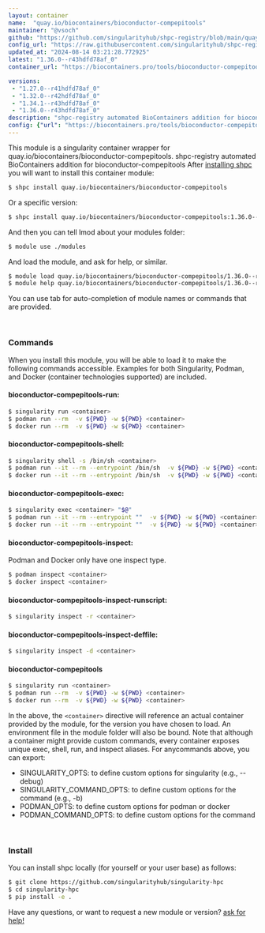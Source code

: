 ```yaml
---
layout: container
name:  "quay.io/biocontainers/bioconductor-compepitools"
maintainer: "@vsoch"
github: "https://github.com/singularityhub/shpc-registry/blob/main/quay.io/biocontainers/bioconductor-compepitools/container.yaml"
config_url: "https://raw.githubusercontent.com/singularityhub/shpc-registry/main/quay.io/biocontainers/bioconductor-compepitools/container.yaml"
updated_at: "2024-08-14 03:21:28.772925"
latest: "1.36.0--r43hdfd78af_0"
container_url: "https://biocontainers.pro/tools/bioconductor-compepitools"

versions:
 - "1.27.0--r41hdfd78af_0"
 - "1.32.0--r42hdfd78af_0"
 - "1.34.1--r43hdfd78af_0"
 - "1.36.0--r43hdfd78af_0"
description: "shpc-registry automated BioContainers addition for bioconductor-compepitools"
config: {"url": "https://biocontainers.pro/tools/bioconductor-compepitools", "maintainer": "@vsoch", "description": "shpc-registry automated BioContainers addition for bioconductor-compepitools", "latest": {"1.36.0--r43hdfd78af_0": "sha256:b4c0a8590ffd13c030a38c50504601cc9983d03887fc1a1f8bf65896c9f3542a"}, "tags": {"1.27.0--r41hdfd78af_0": "sha256:041c0c2d3d617c665ef4c966f8b9b9bce12de7262dddc32be531771e45dd064b", "1.32.0--r42hdfd78af_0": "sha256:66430ff39ae16db3da94daf715cc99d20414d7dac4a58ce1694a68fac78f9cce", "1.34.1--r43hdfd78af_0": "sha256:4fffec32598367f10d10c66b20b712ad1b89723d55d710954543900f07845be7", "1.36.0--r43hdfd78af_0": "sha256:b4c0a8590ffd13c030a38c50504601cc9983d03887fc1a1f8bf65896c9f3542a"}, "docker": "quay.io/biocontainers/bioconductor-compepitools"}
---
```


This module is a singularity container wrapper for quay.io/biocontainers/bioconductor-compepitools.
shpc-registry automated BioContainers addition for bioconductor-compepitools
After [installing shpc](#install) you will want to install this container module:


```bash
$ shpc install quay.io/biocontainers/bioconductor-compepitools
```

Or a specific version:

```bash
$ shpc install quay.io/biocontainers/bioconductor-compepitools:1.36.0--r43hdfd78af_0
```

And then you can tell lmod about your modules folder:

```bash
$ module use ./modules
```

And load the module, and ask for help, or similar.

```bash
$ module load quay.io/biocontainers/bioconductor-compepitools/1.36.0--r43hdfd78af_0
$ module help quay.io/biocontainers/bioconductor-compepitools/1.36.0--r43hdfd78af_0
```

You can use tab for auto-completion of module names or commands that are provided.

<br>

### Commands

When you install this module, you will be able to load it to make the following commands accessible.
Examples for both Singularity, Podman, and Docker (container technologies supported) are included.

#### bioconductor-compepitools-run:

```bash
$ singularity run <container>
$ podman run --rm  -v ${PWD} -w ${PWD} <container>
$ docker run --rm  -v ${PWD} -w ${PWD} <container>
```

#### bioconductor-compepitools-shell:

```bash
$ singularity shell -s /bin/sh <container>
$ podman run --it --rm --entrypoint /bin/sh  -v ${PWD} -w ${PWD} <container>
$ docker run --it --rm --entrypoint /bin/sh  -v ${PWD} -w ${PWD} <container>
```

#### bioconductor-compepitools-exec:

```bash
$ singularity exec <container> "$@"
$ podman run --it --rm --entrypoint ""  -v ${PWD} -w ${PWD} <container> "$@"
$ docker run --it --rm --entrypoint ""  -v ${PWD} -w ${PWD} <container> "$@"
```

#### bioconductor-compepitools-inspect:

Podman and Docker only have one inspect type.

```bash
$ podman inspect <container>
$ docker inspect <container>
```

#### bioconductor-compepitools-inspect-runscript:

```bash
$ singularity inspect -r <container>
```

#### bioconductor-compepitools-inspect-deffile:

```bash
$ singularity inspect -d <container>
```



#### bioconductor-compepitools

```bash
$ singularity run <container>
$ podman run --rm  -v ${PWD} -w ${PWD} <container>
$ docker run --rm  -v ${PWD} -w ${PWD} <container>
```


In the above, the `<container>` directive will reference an actual container provided
by the module, for the version you have chosen to load. An environment file in the
module folder will also be bound. Note that although a container
might provide custom commands, every container exposes unique exec, shell, run, and
inspect aliases. For anycommands above, you can export:

 - SINGULARITY_OPTS: to define custom options for singularity (e.g., --debug)
 - SINGULARITY_COMMAND_OPTS: to define custom options for the command (e.g., -b)
 - PODMAN_OPTS: to define custom options for podman or docker
 - PODMAN_COMMAND_OPTS: to define custom options for the command

<br>

### Install

You can install shpc locally (for yourself or your user base) as follows:

```bash
$ git clone https://github.com/singularityhub/singularity-hpc
$ cd singularity-hpc
$ pip install -e .
```

Have any questions, or want to request a new module or version? [ask for help!](https://github.com/singularityhub/singularity-hpc/issues)